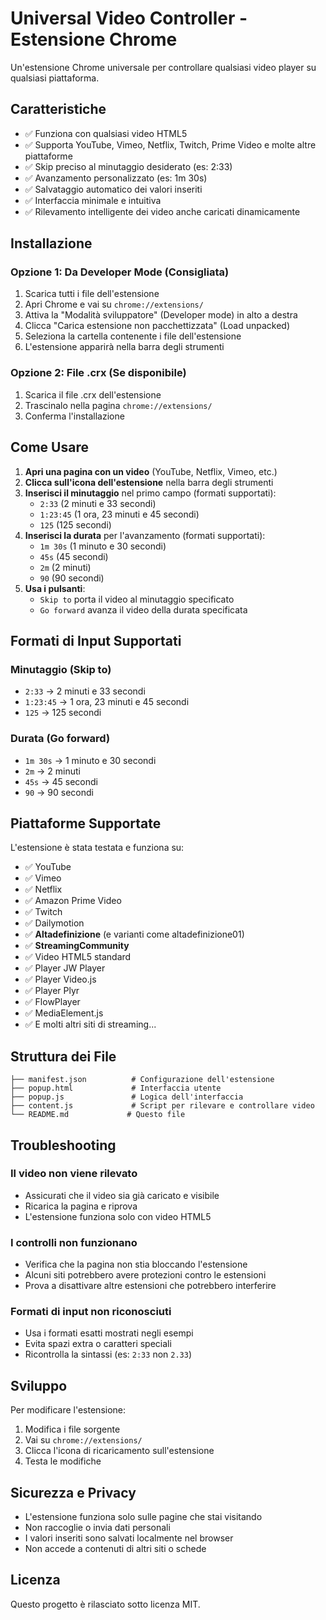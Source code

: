 # Universal Video Controller - Estensione Chrome

Un'estensione Chrome universale per controllare qualsiasi video player su qualsiasi piattaforma.

## Caratteristiche

- ✅ Funziona con qualsiasi video HTML5
- ✅ Supporta YouTube, Vimeo, Netflix, Twitch, Prime Video e molte altre piattaforme
- ✅ Skip preciso al minutaggio desiderato (es: 2:33)
- ✅ Avanzamento personalizzato (es: 1m 30s)
- ✅ Salvataggio automatico dei valori inseriti
- ✅ Interfaccia minimale e intuitiva
- ✅ Rilevamento intelligente dei video anche caricati dinamicamente

## Installazione

### Opzione 1: Da Developer Mode (Consigliata)

1. Scarica tutti i file dell'estensione
2. Apri Chrome e vai su `chrome://extensions/`
3. Attiva la "Modalità sviluppatore" (Developer mode) in alto a destra
4. Clicca "Carica estensione non pacchettizzata" (Load unpacked)
5. Seleziona la cartella contenente i file dell'estensione
6. L'estensione apparirà nella barra degli strumenti

### Opzione 2: File .crx (Se disponibile)

1. Scarica il file .crx dell'estensione
2. Trascinalo nella pagina `chrome://extensions/`
3. Conferma l'installazione

## Come Usare

1. **Apri una pagina con un video** (YouTube, Netflix, Vimeo, etc.)
2. **Clicca sull'icona dell'estensione** nella barra degli strumenti
3. **Inserisci il minutaggio** nel primo campo (formati supportati):
   - `2:33` (2 minuti e 33 secondi)
   - `1:23:45` (1 ora, 23 minuti e 45 secondi)
   - `125` (125 secondi)
4. **Inserisci la durata** per l'avanzamento (formati supportati):
   - `1m 30s` (1 minuto e 30 secondi)
   - `45s` (45 secondi)
   - `2m` (2 minuti)
   - `90` (90 secondi)
5. **Usa i pulsanti**:
   - `Skip to` porta il video al minutaggio specificato
   - `Go forward` avanza il video della durata specificata

## Formati di Input Supportati

### Minutaggio (Skip to)
- `2:33` → 2 minuti e 33 secondi
- `1:23:45` → 1 ora, 23 minuti e 45 secondi
- `125` → 125 secondi

### Durata (Go forward)
- `1m 30s` → 1 minuto e 30 secondi
- `2m` → 2 minuti
- `45s` → 45 secondi
- `90` → 90 secondi

## Piattaforme Supportate

L'estensione è stata testata e funziona su:

- ✅ YouTube
- ✅ Vimeo
- ✅ Netflix
- ✅ Amazon Prime Video
- ✅ Twitch
- ✅ Dailymotion
- ✅ **Altadefinizione** (e varianti come altadefinizione01)
- ✅ **StreamingCommunity**
- ✅ Video HTML5 standard
- ✅ Player JW Player
- ✅ Player Video.js
- ✅ Player Plyr
- ✅ FlowPlayer
- ✅ MediaElement.js
- ✅ E molti altri siti di streaming...

## Struttura dei File

```
├── manifest.json          # Configurazione dell'estensione
├── popup.html             # Interfaccia utente
├── popup.js               # Logica dell'interfaccia
├── content.js             # Script per rilevare e controllare video
└── README.md             # Questo file
```

## Troubleshooting

### Il video non viene rilevato
- Assicurati che il video sia già caricato e visibile
- Ricarica la pagina e riprova
- L'estensione funziona solo con video HTML5

### I controlli non funzionano
- Verifica che la pagina non stia bloccando l'estensione
- Alcuni siti potrebbero avere protezioni contro le estensioni
- Prova a disattivare altre estensioni che potrebbero interferire

### Formati di input non riconosciuti
- Usa i formati esatti mostrati negli esempi
- Evita spazi extra o caratteri speciali
- Ricontrolla la sintassi (es: `2:33` non `2.33`)

## Sviluppo

Per modificare l'estensione:

1. Modifica i file sorgente
2. Vai su `chrome://extensions/`
3. Clicca l'icona di ricaricamento sull'estensione
4. Testa le modifiche

## Sicurezza e Privacy

- L'estensione funziona solo sulle pagine che stai visitando
- Non raccoglie o invia dati personali
- I valori inseriti sono salvati localmente nel browser
- Non accede a contenuti di altri siti o schede

## Licenza

Questo progetto è rilasciato sotto licenza MIT.